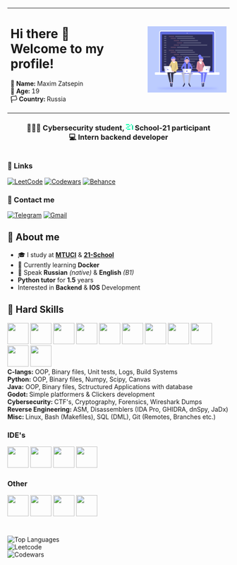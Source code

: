 <div>
    <table align=center>
        <tbody>
            <tr>
                <td>
                    <p>
                    <h1>Hi there 👋 <br> Welcome to my profile!</h1>
                    <b>📝 Name:</b> Maxim Zatsepin <br>
                    <b>📆 Age:</b> 19 <br>
                    <b>🏳️ Country:</b> Russia
                    </p>
                </td>
                <td>
                    <img width=200 height=150 src="./assets/header_gif1.gif" alt="Welcome GIF" />
                </td>
            </tr>
        </tbody>
    </table>
    <h3 align=center>
        👩🏾‍💻 Cybersecurity student, 
        <img width=16 hegiht=16 src="./assets/21_logo.png" alt="21logo.png" />  School-21 participant <br>
        💻 Intern backend developer
    </h3>
    <h1></h1>
</div>


<div>
    <h3>🦆 Links</h3>
</div>

[![LeetCode](https://img.shields.io/badge/LeetCode-000000?style=for-the-badge&logo=LeetCode&logoColor=#d16c06)](https://leetcode.com/u/wumpochuck/)
[![Codewars](https://img.shields.io/badge/Codewars-B1361E?style=for-the-badge&logo=codewars&logoColor=grey)](https://www.codewars.com/users/wump0chuck)
[![Behance](https://img.shields.io/badge/Behance-1769ff?style=for-the-badge&logo=behance&logoColor=white)](https://www.behance.net/maksimzatsepin)

<div>
    <h3>🐠 Contact me</h3>
</div>

[![Telegram](https://img.shields.io/badge/Telegram-2CA5E0?style=for-the-badge&logo=telegram&logoColor=white)](https://t.me/wumpochuck)
[![Gmail](https://img.shields.io/badge/Gmail-D14836?style=for-the-badge&logo=gmail&logoColor=white)](mailto:zmaksima2004@mail.ru)

<div>
    <h2>🐢 About me</h2>
    <p>
        <ul>
            <li>
                🎓 I study at
                <b><a href="https://mtuci.ru/?lang=en">MTUCI</a></b>
                &
                <b><a href="https://21-school.ru/">21-School</a></b>
            </li>
            <li>
                🧱 Currently learning <b>Docker</b>
            </li>
            <li>
                🏴 Speak <b>Russian</b> <i>(native)</i> & <b>English</b> <i>(B1)</i>
            </li>
            <li>
                <b>Python tutor</b> for <b>1.5</b> years
            </li>
            <li>
                Interested in <b>Backend</b> & <b>IOS</b> Development
            </li>
        </ul>
    </p>
</div>

<div>
    <h2>🐍 Hard Skills</h2>
        <img height=48 width=48 src="https://cdn.jsdelivr.net/gh/devicons/devicon@latest/icons/c/c-original.svg" />
        <img height=48 width=48 src="https://cdn.jsdelivr.net/gh/devicons/devicon@latest/icons/cplusplus/cplusplus-original.svg" />
        <img height=48 width=48 src="https://cdn.jsdelivr.net/gh/devicons/devicon@latest/icons/csharp/csharp-original.svg" />
        <img height=48 width=48 src="https://cdn.jsdelivr.net/gh/devicons/devicon@latest/icons/python/python-original.svg" />
        <img height=48 width=48 src="https://cdn.jsdelivr.net/gh/devicons/devicon@latest/icons/numpy/numpy-original.svg" />
        <img height=48 width=48 src="https://cdn.jsdelivr.net/gh/devicons/devicon@latest/icons/java/java-original.svg" />
        <img height=48 width=48 src="https://cdn.jsdelivr.net/gh/devicons/devicon@latest/icons/mysql/mysql-original-wordmark.svg" />
        <img height=48 width=48 src="https://cdn.jsdelivr.net/gh/devicons/devicon@latest/icons/git/git-original.svg" />
        <img height=48 width=48 src="https://cdn.jsdelivr.net/gh/devicons/devicon@latest/icons/linux/linux-original.svg" />
        <img height=48 width=48 src="https://cdn.jsdelivr.net/gh/devicons/devicon@latest/icons/bash/bash-original.svg" />
        <img height=48 width=48 src="https://cdn.jsdelivr.net/gh/devicons/devicon@latest/icons/godot/godot-original.svg" /> <br>
        <b>C-langs:</b> OOP, Binary files, Unit tests, Logs, Build Systems <br>
        <b>Python:</b> OOP, Binary files, Numpy, Scipy, Canvas <br>
        <b>Java:</b> OOP, Binary files, Sctructured Applications with database <br>
        <b>Godot: </b> Simple platformers & Clickers development <br>
        <b>Cybersecurity: </b> CTF's, Cryptography, Forensics, Wireshark Dumps<br>
        <b>Reverse Engineering: </b> ASM, Disassemblers (IDA Pro, GHIDRA, dnSpy, JaDx) <br>
        <b>Misc: </b>Linux, Bash (Makefiles), SQL (DML), Git (Remotes, Branches etc.)
    <h3>IDE's</h3>
        <img height=48 width=48 src="https://cdn.jsdelivr.net/gh/devicons/devicon@latest/icons/visualstudio/visualstudio-original.svg" />
        <img height=48 width=48 src="https://cdn.jsdelivr.net/gh/devicons/devicon@latest/icons/vscode/vscode-original.svg" />
        <img height=48 width=48 src="https://cdn.jsdelivr.net/gh/devicons/devicon@latest/icons/clion/clion-original.svg" />
        <img height=48 width=48 src="https://cdn.jsdelivr.net/gh/devicons/devicon@latest/icons/intellij/intellij-original.svg" />
    <h3>Other</h3>
        <img height=48 width=48 src="https://cdn.jsdelivr.net/gh/devicons/devicon@latest/icons/photoshop/photoshop-original.svg" />
        <img height=48 width=48 src="https://cdn.jsdelivr.net/gh/devicons/devicon@latest/icons/illustrator/illustrator-plain.svg" />
        <img height=48 width=48 src="https://cdn.jsdelivr.net/gh/devicons/devicon@latest/icons/aftereffects/aftereffects-original.svg" />
        <img height=48 width=48 src="https://cdn.jsdelivr.net/gh/devicons/devicon@latest/icons/premierepro/premierepro-original.svg" />
</div>

<div>
    <h1></h1>
    <img width=500 align=center src="https://github-readme-stats.vercel.app/api/top-langs/?username=wumpochuck&layout=compact" alt="Top Languages" />
</div>
    
<div>
    <img src="https://leetcard.jacoblin.cool/wumpochuck" alt="Leetcode" />
</div>

<div>
    <img src="https://www.codewars.com/users/wump0chuck/badges/large" alt="Codewars" />
</div>